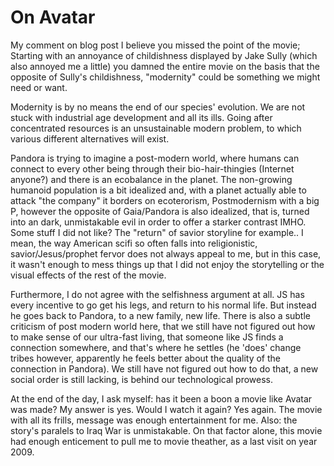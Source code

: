 # On Avatar

My comment on blog post
I believe you missed the point of the movie; Starting with an annoyance of childishness displayed by Jake Sully (which also annoyed me a little) you damned the entire movie on the basis that the opposite of Sully's childishness, "modernity" could be something we might need or want.

Modernity is by no means the end of our species' evolution. We are not stuck with industrial age development and all its ills. Going after concentrated resources is an unsustainable modern problem, to which various different alternatives will exist.

Pandora is trying to imagine a post-modern world, where humans can connect to every other being through their bio-hair-thingies (Internet anyone?) and there is an ecobalance in the planet. The non-growing humanoid population is a bit idealized and, with a planet actually able to attack "the company" it borders on ecoterorism, Postmodernism with a big P, however the opposite of Gaia/Pandora is also idealized, that is, turned into an dark, unmistakable evil in order to offer a starker contrast IMHO. Some stuff I did not like? The "return" of savior storyline for example.. I mean, the way American scifi so often falls into religionistic, savior/Jesus/prophet fervor does not always appeal to me, but in this case, it wasn't enough to mess things up that I did not enjoy the storytelling or the visual effects of the rest of the movie.

Furthermore, I do not agree with the selfishness argument at all. JS has every incentive to go get his legs, and return to his normal life. But instead he goes back to Pandora, to a new family, new life. There is also a subtle criticism of post modern world here, that we still have not figured out how to make sense of our ultra-fast living, that someone like JS finds a connection somewhere, and that's where he settles (he 'does' change tribes however, apparently he feels better about the quality of the connection in Pandora). We still have not figured out how to do that, a new social order is still lacking, is behind our technological prowess.

At the end of the day, I ask myself: has it been a boon a movie like Avatar was made? My answer is yes. Would I watch it again? Yes again. The movie with all its frills, message was enough entertainment for me. Also: the story's paralels to Iraq War is unmistakable. On that factor alone, this movie had enough enticement to pull me to movie theather, as a last visit on year 2009.
